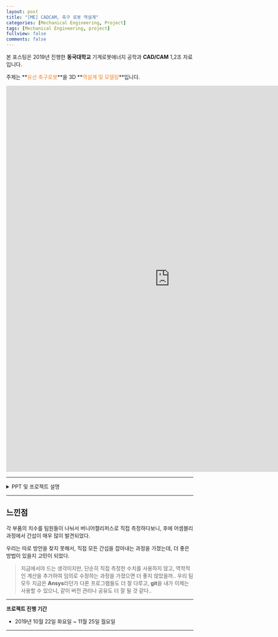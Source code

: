 ```yaml
---
layout: post
title: "[ME] CADCAM, 축구 로봇 역설계"
categories: [Mechanical Engineering, Project]
tags: [Mechanical Engineering, project]
fullview: false
comments: false
---
```


본 포스팅은 2019년 진행한 **동국대학교** 기계로봇에너지 공학과 **CAD/CAM** 1,2조 자료입니다.

주제는 **<span style="color:#F58224">유선 축구로봇</span>**을 3D **<span style="color:#F58224">역설계 및 모델링</span>**입니다.

<iframe src="https://onedrive.live.com/embed?cid=ADFD1CC231D5D8DA&resid=ADFD1CC231D5D8DA%218227&authkey=AJOhCLer0q_VilI&em=2" width="880" height="1040" frameborder="0" scrolling="no"></iframe>

---

<details>
<summary>PPT 및 프로젝트 설명</summary>
<div markdown="1">

<iframe src="https://onedrive.live.com/embed?cid=ADFD1CC231D5D8DA&amp;resid=ADFD1CC231D5D8DA%218225&amp;authkey=AJ5uPHiuiHnQJiM&amp;em=2&amp;wdAr=1.7777777777777777" width="880px" height="518px" frameborder="0">포함된 <a target="_blank" href="https://office.com">Microsoft Office</a> 프레젠테이션, 제공: <a target="_blank" href="https://office.com/webapps">Office</a></iframe>

## 프로젝트 요약

시중에 판매하는 축구 로봇을 치수 측정부터 시작하여 역설계의 과정, 각 부품의 3D 모델링, 어셈블리, 메커니즘과 도면 작업을 진행하고 우리 조의 상징물을 직접 3D 프린팅하여 마무리하는, **Creo Parametric** 사용 역량을 향상시킬 수 있는 팀 프로젝트였다.

</div>
</details>

---

## 느낀점

각 부품의 치수를 팀원들이 나눠서 버니어캘리퍼스로 직접 측정하다보니, 후에 어셈블리 과정에서 간섭이 매우 많이 발견되었다.

우리는 따로 방안을 찾지 못해서, 직접 모든 간섭을 잡아내는 과정을 가졌는데, 더 좋은 방법이 있을지 고민이 되었다.

> 지금에서야 드는 생각이지만, 단순히 직접 측정한 수치를 사용하지 않고, 역학적인 계산을 추가하여 임의로 수정하는 과정을 가졌으면 더 좋지 않았을까.. 우리 팀 모두 지금은 **Ansys**라던가 다른 프로그램들도 더 잘 다루고, **git**을 내가 이제는 사용할 수 있으니, 같이 버전 관리나 공유도 더 잘 될 것 같다..

---

**프로젝트 진행 기간**
- 2019년 10월 22일 화요일 ~ 11월 25일 월요일

---